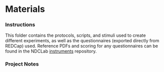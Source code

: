 # Materials

### Instructions
This folder contains the protocols, scripts, and stimuli used to create different experiments, as well as the questionnaires (exported directly from REDCap) used.  Reference PDFs and scoring for any questionnaires can be found in the NDCLab [instruments](https://github.com/NDCLab/instruments) repository.


### Project Notes

